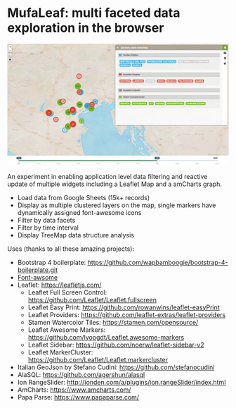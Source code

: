 # MufaLeaf: multi faceted data exploration in the browser

![MufaLeaf Preview](/assets/img/Culture_Viz11small.png?raw=true "MufaLeaf Preview")

An experiment in enabling application level data filtering and reactive update of multiple widgets including a Leaflet Map and a amCharts graph.

- Load data from Google Sheets (15k+ records)
- Display as multiple clustered layers on the map, single markers have dynamically assigned font-awesome icons
- Filter by data facets
- Filter by time interval
- Display TreeMap data structure analysis


Uses (thanks to all these amazing projects):

* Bootstrap 4 boilerplate: https://github.com/wapbamboogie/bootstrap-4-boilerplate.git
* [Font-awsome](https://origin.fontawesome.com/)
* Leaflet: https://leafletjs.com/
  * Leaflet Full Screen Control: https://github.com/Leaflet/Leaflet.fullscreen
  * Leaflet Easy Print: https://github.com/rowanwins/leaflet-easyPrint
  * Leaflet Providers: https://github.com/leaflet-extras/leaflet-providers
  * Stamen Watercolor Tiles: https://stamen.com/opensource/
  * Leaflet Awesome Markers: https://github.com/lvoogdt/Leaflet.awesome-markers
  * Leaflet Sidebar: https://github.com/noerw/leaflet-sidebar-v2
  * Leaflet MarkerCluster: https://github.com/Leaflet/Leaflet.markercluster
* Italian GeoJson by Stefano Cudini: https://github.com/stefanocudini
* AlaSQL: https://github.com/agershun/alasql
* Ion RangeSlider: http://ionden.com/a/plugins/ion.rangeSlider/index.html
* AmCharts: https://www.amcharts.com/
* Papa Parse: https://www.papaparse.com/




